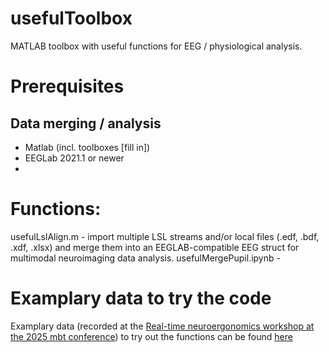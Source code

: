 # usefulToolbox
 MATLAB toolbox with useful functions for EEG / physiological analysis.
 
 # Prerequisites
 ## Data merging / analysis
  - Matlab (incl. toolboxes [fill in])
  - EEGLab 2021.1 or newer
  - 

# Functions:
usefulLslAlign.m - import multiple LSL streams and/or local files (.edf, .bdf, .xdf, .xlsx) and merge them into an EEGLAB-compatible EEG struct for multimodal neuroimaging data analysis.
usefulMergePupil.ipynb - 



 # Examplary data to try the code
 Examplary data (recorded at the [Real-time neuroergonomics workshop at the 2025 mbt conference](https://mbraintrain.com/methods-in-mobile-eeg-conference/mbt%20Conference%202025%20program.pdf)) to try out the functions can be found [here](https://nextcloud.mbraintrain.com/s/GgCqTpkHmxedjGs)
